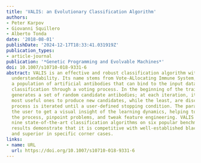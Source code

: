 ```yaml
---
title: 'VALIS: an Evolutionary Classification Algorithm'
authors:
- Peter Karpov
- Giovanni Squillero
- Alberto Tonda
date: '2018-08-01'
publishDate: '2024-12-17T18:33:41.031919Z'
publication_types:
- article-journal
publication: '*Genetic Programming and Evolvable Machines*'
doi: 10.1007/s10710-018-9331-6
abstract: VALIS is an effective and robust classification algorithm with a focus on
  understandability. Its name stems from Vote-ALlocating Immune System, as it evolves
  a population of artificial antibodies that can bind to the input data, and performs
  classification through a voting process. In the beginning of the training, VALIS
  generates a set of random candidate antibodies; at each iteration, it selects the
  most useful ones to produce new candidates, while the least, are discarded; the
  process is iterated until a user-defined stopping condition. The paradigm allows
  the user to get a visual insight of the learning dynamics, helping to supervise
  the process, pinpoint problems, and tweak feature engineering. VALIS is tested against
  nine state-of-the-art classification algorithms on six popular benchmark problems;
  results demonstrate that it is competitive with well-established black-box techniques,
  and superior in specific corner cases.
links:
- name: URL
  url: https://doi.org/10.1007/s10710-018-9331-6
---
```

